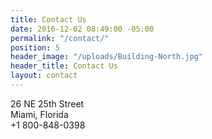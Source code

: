 ```yaml
---
title: Contact Us
date: 2016-12-02 08:49:00 -05:00
permalink: "/contact/"
position: 5
header_image: "/uploads/Building-North.jpg"
header_title: Contact Us
layout: contact
---
```


26 NE 25th Street <br/>
Miami, Florida <br/>
+1 800-848-0398